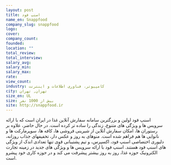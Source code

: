 ```yaml
---
layout: post
title: اسنپ فود
name_en: Snappfood
company_slug: snappfood
logo: 
cover: 
company_count:
founded:
location: ""
total_review: 
total_interview: 
salary_avg: 
salary_min: 
salary_max: 
rate: 
view_count: 
industry: کامپیوتر، فناوری اطلاعات و اینترنت
city: تهران, تهران
size_en: UL
size: بیش از 1000 نفر
site: http://snappfood.ir
---
```


اسنپ فود اولین و بزرگترین سامانه سفارش آنلاین غذا در ایران است که با ارائه سرویس ها و ویژگی های متنوع، زندگی را ساده تر کرده است. در حال حاضر، علاوه بر رستوران ها، امکان سفارش آنلاین از شیرینی فروشی ها، کافه ها، سوپرمارکت ها و نانوایی ها هم فراهم شده است. منوهای به روز و عکس دار، تخفیفهای جذاب روزانه، دلیوری اختصاصی اسنپ فود، اکسپرس، و تیم پشتیبانی قوی تنها تعدادی اندک از ویژگی های اسنپ فود هستند. اسنپ فود با ارائه سرویس ها و ویژگی های جدید در زمینه تجارت الکترونیک حوزه غذا، روز به روز بیشتر پیشرفت می کند و در حوزه کاری خود پیشرو است.